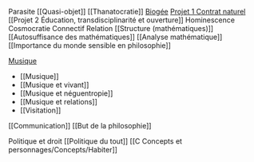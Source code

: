 Parasite
[[Quasi-objet]]
[[Thanatocratie]]
[Biogée](Biogée.md)
[Projet 1 Contrat naturel](Projet%201%20Contrat%20naturel.md)
[[Projet 2 Éducation, transdisciplinarité et ouverture]]
Hominescence
Cosmocratie
Connectif
Relation
[[Structure (mathématiques)]]
[[Autosuffisance des mathématiques]] 
[[Analyse mathématique]]
[[Importance du monde sensible en philosophie]]

[Musique](Musique,%20de%20Michel%20Serres)
- [[Musique]]  
- [[Musique et vivant]]
- [[Musique et néguentropie]]
- [[Musique et relations]]
- [[Visitation]]

[[Communication]]
[[But de la philosophie]]

Politique et droit
[[Politique du tout]]
[[C Concepts et personnages/Concepts/Habiter]]



